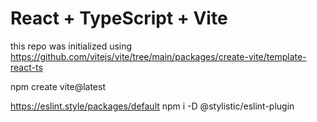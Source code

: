 # React + TypeScript + Vite

this repo was initialized using 
https://github.com/vitejs/vite/tree/main/packages/create-vite/template-react-ts

npm create vite@latest 

https://eslint.style/packages/default
npm i -D @stylistic/eslint-plugin